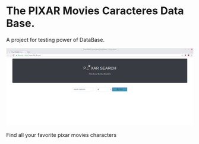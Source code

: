 # The PIXAR Movies Caracteres Data Base.

A project for testing power of DataBase.

![PIXAR Search screenshot](https://raw.githubusercontent.com/SteadyB/PIXAR_Search/master/ressources/PIXAR_S.png)

Find all your favorite pixar movies characters
